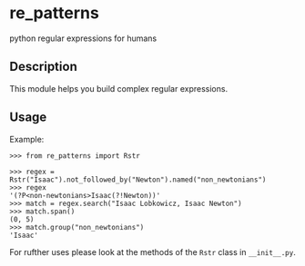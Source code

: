# re_patterns

python regular expressions for humans

## Description

This module helps you build complex regular expressions.

## Usage

Example:
```
>>> from re_patterns import Rstr

>>> regex = Rstr("Isaac").not_followed_by("Newton").named("non_newtonians")
>>> regex
'(?P<non-newtonians>Isaac(?!Newton))'
>>> match = regex.search("Isaac Lobkowicz, Isaac Newton")
>>> match.span()
(0, 5)
>>> match.group("non_newtonians")
'Isaac'
```

For rufther uses please look at the methods of the `Rstr` class in `__init__.py`.

